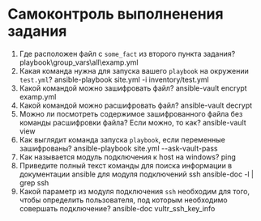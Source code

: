 # Самоконтроль выполненения задания

1. Где расположен файл с `some_fact` из второго пункта задания?
playbook\group_vars\all\examp.yml
2. Какая команда нужна для запуска вашего `playbook` на окружении `test.yml`?
ansible-playbook site.yml -i inventory/test.yml
3. Какой командой можно зашифровать файл?
ansible-vault encrypt examp.yml
4. Какой командой можно расшифровать файл?
ansible-vault decrypt <filename>
5. Можно ли посмотреть содержимое зашифрованного файла без команды расшифровки файла? Если можно, то как?
ansible-vault view <filename>
6. Как выглядит команда запуска `playbook`, если переменные зашифрованы?
ansible-playbook site.yml --ask-vault-pass
7. Как называется модуль подключения к host на windows?
ping
8. Приведите полный текст команды для поиска информации в документации ansible для модуля подключений ssh
ansible-doc -l | grep ssh
9. Какой параметр из модуля подключения `ssh` необходим для того, чтобы определить пользователя, под которым необходимо совершать подключение?
ansible-doc vultr_ssh_key_info